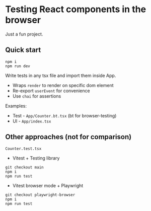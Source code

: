 # Testing React components in the browser

Just a fun project.

## Quick start

```
npm i
npm run dev
```

Write tests in any tsx file and import them inside App.

- Wraps `render` to render on specific dom element
- Re-export `userEvent` for convenience
- Use `chai` for assertions

Examples:

- Test - `App/Counter.bt.tsx` (bt for browser-testing)
- UI - `App/index.tsx`

## Other approaches (not for comparison)

`Counter.test.tsx`

- Vitest + Testing library

```
git checkout main
npm i
npm run test
```

- Vitest browser mode + Playwright

```
git checkout playwright-browser
npm i
npm run test
```
